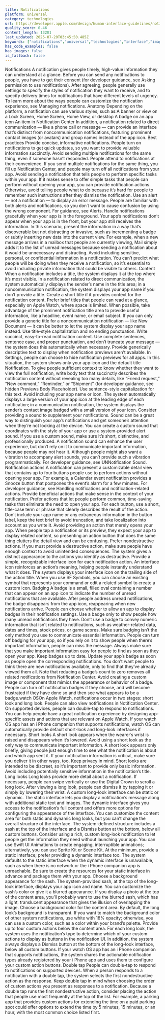 ```yaml
---
title: Notifications
platform: universal
category: technologies
url: https://developer.apple.com/design/human-interface-guidelines/notifications
quality_score: 0.46
content_length: 13281
last_updated: 2025-07-20T03:45:50.485Z
keywords: ["notifications","universal","technologies","interface","images","system","buttons","color"]
has_code_examples: false
has_images: false
is_fallback: false
---
```


Notifications A notification gives people timely, high-value information they can understand at a glance. Before you can send any notifications to people, you have to get their consent (for developer guidance, see Asking permission to use notifications). After agreeing, people generally use settings to specify the styles of notification they want to receive, and to specify delivery times for notifications that have different levels of urgency. To learn more about the ways people can customize the notification experience, see Managing notifications. Anatomy Depending on the platform, a notification can use various styles, such as:A banner or view on a Lock Screen, Home Screen, Home View, or desktop A badge on an app icon An item in Notification Center In addition, a notification related to direct communication — like a phone call or message — can provide an interface that’s distinct from noncommunication notifications, featuring prominent contact images (or avatars) and group names instead of the app icon. Best practices Provide concise, informative notifications. People turn on notifications to get quick updates, so you want to provide valuable information succinctly. Avoid sending multiple notifications for the same thing, even if someone hasn’t responded. People attend to notifications at their convenience. If you send multiple notifications for the same thing, you fill up Notification Center, and people may turn off all notifications from your app. Avoid sending a notification that tells people to perform specific tasks within your app. If it makes sense to offer simple tasks that people can perform without opening your app, you can provide notification actions. Otherwise, avoid telling people what to do because it’s hard for people to remember such instructions after they dismiss the notification. Use an alert — not a notification — to display an error message. People are familiar with both alerts and notifications, so you don’t want to cause confusion by using the wrong component. For guidance, see Alerts. Handle notifications gracefully when your app is in the foreground. Your app’s notifications don’t appear when your app is in the front, but your app still receives the information. In this scenario, present the information in a way that’s discoverable but not distracting or invasive, such as incrementing a badge or subtly inserting new data into the current view. For example, when a new message arrives in a mailbox that people are currently viewing, Mail simply adds it to the list of unread messages because sending a notification about it would be unnecessary and distracting. Avoid including sensitive, personal, or confidential information in a notification. You can’t predict what people will be doing when they receive a notification, so it’s essential to avoid including private information that could be visible to others. Content When a notification includes a title, the system displays it at the top where it’s most visible. In a notification related to direct communication, the system automatically displays the sender’s name in the title area; in a noncommunication notification, the system displays your app name if you don’t provide a title. Create a short title if it provides context for the notification content. Prefer brief titles that people can read at a glance, especially on Apple Watch, where space is limited. When possible, take advantage of the prominent notification title area to provide useful information, like a headline, event name, or email subject. If you can only provide a generic title for a noncommunication notification — like New Document — it can be better to let the system display your app name instead. Use title-style capitalization and no ending punctuation. Write succinct, easy-to-read notification content. Use complete sentences, sentence case, and proper punctuation, and don’t truncate your message — the system does this automatically when necessary. Provide generically descriptive text to display when notification previews aren’t available. In Settings, people can choose to hide notification previews for all apps. In this situation, the system shows only your app icon and the default title Notification. To give people sufficient context to know whether they want to view the full notification, write body text that succinctly describes the notification content without revealing too many details, like “Friend request,” “New comment,” “Reminder,” or “Shipment” (for developer guidance, see hidden Previews Body Placeholder). Use sentence-style capitalization for this text. Avoid including your app name or icon. The system automatically displays a large version of your app icon at the leading edge of each notification; in a communication notification, the system displays the sender’s contact image badged with a small version of your icon. Consider providing a sound to supplement your notifications. Sound can be a great way to distinguish your app’s notifications and get someone’s attention when they’re not looking at the device. You can create a custom sound that coordinates with the style of your app or use a system-provided alert sound. If you use a custom sound, make sure it’s short, distinctive, and professionally produced. A notification sound can enhance the user experience, but don’t rely on it to communicate important information, because people may not hear it. Although people might also want a vibration to accompany alert sounds, you can’t provide such a vibration programmatically. For developer guidance, see UNNotification Sound. Notification actions A notification can present a customizable detail view that contains up to four buttons people use to perform actions without opening your app. For example, a Calendar event notification provides a Snooze button that postpones the event’s alarm for a few minutes. For developer guidance, see Handling notifications and notification-related actions. Provide beneficial actions that make sense in the context of your notification. Prefer actions that let people perform common, time-saving tasks that eliminate the need to open your app. For each button, use a short, title-case term or phrase that clearly describes the result of the action. Don’t include your app name or any extraneous information in the button label, keep the text brief to avoid truncation, and take localization into account as you write it. Avoid providing an action that merely opens your app. When people tap a notification or its preview, they expect your app to display related content, so presenting an action button that does the same thing clutters the detail view and can be confusing. Prefer nondestructive actions. If you must provide a destructive action, make sure people have enough context to avoid unintended consequences. The system gives a distinct appearance to the actions you identify as destructive. Provide a simple, recognizable interface icon for each notification action. An interface icon reinforces an action’s meaning, helping people instantly understand what it does. The system displays your interface icon on the trailing side of the action title. When you use SF Symbols, you can choose an existing symbol that represents your command or edit a related symbol to create a custom icon. Badging A badge is a small, filled oval containing a number that can appear on an app icon to indicate the number of unread notifications that are available. After people address unread notifications, the badge disappears from the app icon, reappearing when new notifications arrive. People can choose whether to allow an app to display badges in their notification settings. Use a badge only to show people how many unread notifications they have. Don’t use a badge to convey numeric information that isn’t related to notifications, such as weather-related data, dates and times, stock prices, or game scores. Make sure badging isn’t the only method you use to communicate essential information. People can turn off badging for your app, so if you rely on it to show people when there’s important information, people can miss the message. Always make sure that you make important information easy for people to find as soon as they open your app. Keep badges up to date. Update your app’s badge as soon as people open the corresponding notifications. You don’t want people to think there are new notifications available, only to find that they’ve already viewed them all. Note that reducing a badge’s count to zero removes all related notifications from Notification Center. Avoid creating a custom image or component that mimics the appearance or behavior of a badge. People can turn off notification badges if they choose, and will become frustrated if they have done so and then see what appears to be a badge.watch OSOn Apple Watch, notifications occur in two stages: short look and long look. People can also view notifications in Notification Center. On supported devices, people can double-tap to respond to notifications. You can help people have a great notification experience by designing app-specific assets and actions that are relevant on Apple Watch. If your watch OS app has an i Phone companion that supports notifications, watch OS can automatically provide default short-look and long-look interfaces if necessary. Short looks A short look appears when the wearer’s wrist is raised and disappears when it’s lowered. Avoid using a short look as the only way to communicate important information. A short look appears only briefly, giving people just enough time to see what the notification is about and which app sent it. If your notification information is critical, make sure you deliver it in other ways, too. Keep privacy in mind. Short looks are intended to be discreet, so it’s important to provide only basic information. Avoid including potentially sensitive information in the notification’s title. Long looks Long looks provide more detail about a notification. If necessary, people can swipe vertically or use the Digital Crown to scroll a long look. After viewing a long look, people can dismiss it by tapping it or simply by lowering their wrist. A custom long-look interface can be static or dynamic. The static interface lets you display a notification’s message along with additional static text and images. The dynamic interface gives you access to the notification’s full content and offers more options for configuring the appearance of the interface. You can customize the content area for both static and dynamic long looks, but you can’t change the overall structure of the interface. The system-defined structure includes a sash at the top of the interface and a Dismiss button at the bottom, below all custom buttons. Consider using a rich, custom long-look notification to let people get the information they need without launching your app. You can use Swift UI Animations to create engaging, interruptible animations; alternatively, you can use Sprite Kit or Scene Kit. At the minimum, provide a static interface; prefer providing a dynamic interface too. The system defaults to the static interface when the dynamic interface is unavailable, such as when there is no network or the i Phone companion app is unreachable. Be sure to create the resources for your static interface in advance and package them with your app. Choose a background appearance for the sash. The system-provided sash, at the top of the long-look interface, displays your app icon and name. You can customize the sash’s color or give it a blurred appearance. If you display a photo at the top of the content area, you’ll probably want to use the blurred sash, which has a light, translucent appearance that gives the illusion of overlapping the image. Choose a background color for the content area. By default, the long look’s background is transparent. If you want to match the background color of other system notifications, use white with 18% opacity; otherwise, you can use a custom color, such as a color within your brand’s palette. Provide up to four custom actions below the content area. For each long look, the system uses the notification’s type to determine which of your custom actions to display as buttons in the notification UI. In addition, the system always displays a Dismiss button at the bottom of the long-look interface, below all custom buttons. If your watch OS app has an i Phone companion that supports notifications, the system shares the actionable notification types already registered by your i Phone app and uses them to configure your custom action buttons. Double tap People can double-tap to respond to notifications on supported devices. When a person responds to a notification with a double tap, the system selects the first nondestructive action as the response. Keep double tap in mind when choosing the order of custom actions you present as responses to a notification. Because a double tap runs the first nondestructive action, consider placing the action that people use most frequently at the top of the list. For example, a parking app that provides custom actions for extending the time on a paid parking spot could offer options to extend the time by 5 minutes, 15 minutes, or an hour, with the most common choice listed first.